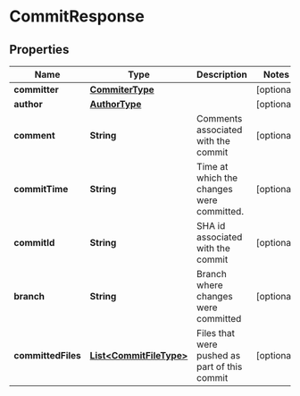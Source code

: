 

# CommitResponse


## Properties

| Name | Type | Description | Notes |
|------------ | ------------- | ------------- | -------------|
|**committer** | [**CommiterType**](CommiterType.md) |  |  [optional] |
|**author** | [**AuthorType**](AuthorType.md) |  |  [optional] |
|**comment** | **String** | Comments associated with the commit |  [optional] |
|**commitTime** | **String** | Time at which the changes were committed. |  [optional] |
|**commitId** | **String** | SHA id associated with the commit |  [optional] |
|**branch** | **String** | Branch where changes were committed |  [optional] |
|**committedFiles** | [**List&lt;CommitFileType&gt;**](CommitFileType.md) | Files that were pushed as part of this commit |  [optional] |




